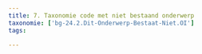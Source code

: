 ```yaml
---
title: 7. Taxonomie code met niet bestaand onderwerp
taxonomie: ['bg-24.2.Dit-Onderwerp-Bestaat-Niet.OI']
tags:

---
```

